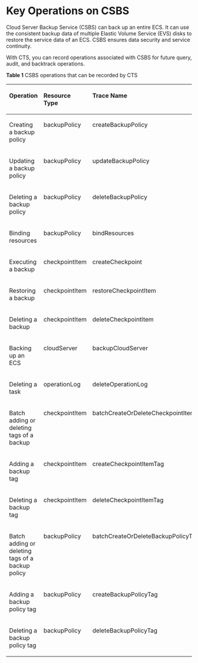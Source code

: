 # Key Operations on CSBS<a name="en-us_topic_0100273724"></a>

Cloud Server Backup Service \(CSBS\) can back up an entire ECS. It can use the consistent backup data of multiple Elastic Volume Service \(EVS\) disks to restore the service data of an ECS. CSBS ensures data security and service continuity.

With CTS, you can record operations associated with CSBS for future query, audit, and backtrack operations.

**Table  1**  CSBS operations that can be recorded by CTS

<a name="table1997296115354"></a>
<table><thead align="left"><tr id="ra66962a4b95745d28c72254db9e62b18"><th class="cellrowborder" valign="top" width="30.303030303030305%" id="mcps1.2.4.1.1"><p id="a05fe6a7fd2f64b8e8a33220fb5e501f9"><a name="a05fe6a7fd2f64b8e8a33220fb5e501f9"></a><a name="a05fe6a7fd2f64b8e8a33220fb5e501f9"></a><strong id="b842352706103557"><a name="b842352706103557"></a><a name="b842352706103557"></a>Operation</strong></p>
</th>
<th class="cellrowborder" valign="top" width="27.27272727272727%" id="mcps1.2.4.1.2"><p id="a2becdf394bc24f0293ebddc3715fe30f"><a name="a2becdf394bc24f0293ebddc3715fe30f"></a><a name="a2becdf394bc24f0293ebddc3715fe30f"></a><strong id="b84235270610360"><a name="b84235270610360"></a><a name="b84235270610360"></a>Resource Type</strong></p>
</th>
<th class="cellrowborder" valign="top" width="42.42424242424242%" id="mcps1.2.4.1.3"><p id="aa9bf3b51ca2c422eae144f73c6143446"><a name="aa9bf3b51ca2c422eae144f73c6143446"></a><a name="aa9bf3b51ca2c422eae144f73c6143446"></a><strong id="b842352706182955"><a name="b842352706182955"></a><a name="b842352706182955"></a>Trace Name</strong></p>
</th>
</tr>
</thead>
<tbody><tr id="r89493c1ae11544b2bb3f31d11533cbe0"><td class="cellrowborder" valign="top" width="30.303030303030305%" headers="mcps1.2.4.1.1 "><p id="aa1a1c60d91db4eedbb3de567109a66d7"><a name="aa1a1c60d91db4eedbb3de567109a66d7"></a><a name="aa1a1c60d91db4eedbb3de567109a66d7"></a>Creating a backup policy</p>
</td>
<td class="cellrowborder" valign="top" width="27.27272727272727%" headers="mcps1.2.4.1.2 "><p id="a8f5f606271d2487282229290d76ae06c"><a name="a8f5f606271d2487282229290d76ae06c"></a><a name="a8f5f606271d2487282229290d76ae06c"></a>backupPolicy</p>
</td>
<td class="cellrowborder" valign="top" width="42.42424242424242%" headers="mcps1.2.4.1.3 "><p id="a938d9b503dbe44e6a38f060747ff7c1f"><a name="a938d9b503dbe44e6a38f060747ff7c1f"></a><a name="a938d9b503dbe44e6a38f060747ff7c1f"></a>createBackupPolicy</p>
</td>
</tr>
<tr id="r23c06da62d854ab8820a44124846023a"><td class="cellrowborder" valign="top" width="30.303030303030305%" headers="mcps1.2.4.1.1 "><p id="a76a5c1a6c4244386a74cbcce359b0170"><a name="a76a5c1a6c4244386a74cbcce359b0170"></a><a name="a76a5c1a6c4244386a74cbcce359b0170"></a>Updating a backup policy</p>
</td>
<td class="cellrowborder" valign="top" width="27.27272727272727%" headers="mcps1.2.4.1.2 "><p id="a64fc69619b0d4c5b8837fb99bf37e567"><a name="a64fc69619b0d4c5b8837fb99bf37e567"></a><a name="a64fc69619b0d4c5b8837fb99bf37e567"></a>backupPolicy</p>
</td>
<td class="cellrowborder" valign="top" width="42.42424242424242%" headers="mcps1.2.4.1.3 "><p id="a97acb3c4f2f549c39e6909f68e3ea8a6"><a name="a97acb3c4f2f549c39e6909f68e3ea8a6"></a><a name="a97acb3c4f2f549c39e6909f68e3ea8a6"></a>updateBackupPolicy</p>
</td>
</tr>
<tr id="r9ccbfda30f0c4bb6a755cce94cb882f3"><td class="cellrowborder" valign="top" width="30.303030303030305%" headers="mcps1.2.4.1.1 "><p id="a6489ea2b5d074d4a922d769ae5aafa1a"><a name="a6489ea2b5d074d4a922d769ae5aafa1a"></a><a name="a6489ea2b5d074d4a922d769ae5aafa1a"></a>Deleting a backup policy</p>
</td>
<td class="cellrowborder" valign="top" width="27.27272727272727%" headers="mcps1.2.4.1.2 "><p id="ac16a1ef334c046bcac3ab183b8e0994f"><a name="ac16a1ef334c046bcac3ab183b8e0994f"></a><a name="ac16a1ef334c046bcac3ab183b8e0994f"></a>backupPolicy</p>
</td>
<td class="cellrowborder" valign="top" width="42.42424242424242%" headers="mcps1.2.4.1.3 "><p id="a27aa762d42dc416f970bca95642c9e4b"><a name="a27aa762d42dc416f970bca95642c9e4b"></a><a name="a27aa762d42dc416f970bca95642c9e4b"></a>deleteBackupPolicy</p>
</td>
</tr>
<tr id="r8224c5dbc2b94aa5b50fc85b1e059d84"><td class="cellrowborder" valign="top" width="30.303030303030305%" headers="mcps1.2.4.1.1 "><p id="af707cd4981d847b193f85c7cd0f20b73"><a name="af707cd4981d847b193f85c7cd0f20b73"></a><a name="af707cd4981d847b193f85c7cd0f20b73"></a>Binding resources</p>
</td>
<td class="cellrowborder" valign="top" width="27.27272727272727%" headers="mcps1.2.4.1.2 "><p id="a25cd18aa96184989a2a4279092b56f48"><a name="a25cd18aa96184989a2a4279092b56f48"></a><a name="a25cd18aa96184989a2a4279092b56f48"></a>backupPolicy</p>
</td>
<td class="cellrowborder" valign="top" width="42.42424242424242%" headers="mcps1.2.4.1.3 "><p id="ac765b47482d1401082086482d3eea8b8"><a name="ac765b47482d1401082086482d3eea8b8"></a><a name="ac765b47482d1401082086482d3eea8b8"></a>bindResources</p>
</td>
</tr>
<tr id="re5d41f98eb4c4babbf1979496d6adb05"><td class="cellrowborder" valign="top" width="30.303030303030305%" headers="mcps1.2.4.1.1 "><p id="acefe3bf8e3384789b655f58f2584fafc"><a name="acefe3bf8e3384789b655f58f2584fafc"></a><a name="acefe3bf8e3384789b655f58f2584fafc"></a>Executing a backup</p>
</td>
<td class="cellrowborder" valign="top" width="27.27272727272727%" headers="mcps1.2.4.1.2 "><p id="ab8641751d43f48a4b8d8e6048a4403b6"><a name="ab8641751d43f48a4b8d8e6048a4403b6"></a><a name="ab8641751d43f48a4b8d8e6048a4403b6"></a>checkpointItem</p>
</td>
<td class="cellrowborder" valign="top" width="42.42424242424242%" headers="mcps1.2.4.1.3 "><p id="a001c3a31a4e448f894f19a20f708f126"><a name="a001c3a31a4e448f894f19a20f708f126"></a><a name="a001c3a31a4e448f894f19a20f708f126"></a>createCheckpoint</p>
</td>
</tr>
<tr id="r9664d5ad489b4dcb8701eae9f2844863"><td class="cellrowborder" valign="top" width="30.303030303030305%" headers="mcps1.2.4.1.1 "><p id="a4c770d8757c2408caf9eee06fe2785da"><a name="a4c770d8757c2408caf9eee06fe2785da"></a><a name="a4c770d8757c2408caf9eee06fe2785da"></a>Restoring a backup</p>
</td>
<td class="cellrowborder" valign="top" width="27.27272727272727%" headers="mcps1.2.4.1.2 "><p id="en-us_topic_0100240378_p927949193139"><a name="en-us_topic_0100240378_p927949193139"></a><a name="en-us_topic_0100240378_p927949193139"></a>checkpointItem</p>
</td>
<td class="cellrowborder" valign="top" width="42.42424242424242%" headers="mcps1.2.4.1.3 "><p id="a5ccacb574b80431298288806e30f9206"><a name="a5ccacb574b80431298288806e30f9206"></a><a name="a5ccacb574b80431298288806e30f9206"></a>restoreCheckpointItem</p>
</td>
</tr>
<tr id="rc48d581c6e7343448dc32d99fb476583"><td class="cellrowborder" valign="top" width="30.303030303030305%" headers="mcps1.2.4.1.1 "><p id="a78c328dc787c4053a834686a7cd296d0"><a name="a78c328dc787c4053a834686a7cd296d0"></a><a name="a78c328dc787c4053a834686a7cd296d0"></a>Deleting a backup</p>
</td>
<td class="cellrowborder" valign="top" width="27.27272727272727%" headers="mcps1.2.4.1.2 "><p id="aac9d2fb852194074a8215ec930c120dc"><a name="aac9d2fb852194074a8215ec930c120dc"></a><a name="aac9d2fb852194074a8215ec930c120dc"></a>checkpointItem</p>
</td>
<td class="cellrowborder" valign="top" width="42.42424242424242%" headers="mcps1.2.4.1.3 "><p id="ac395cef89a904c5a818520a619eef75a"><a name="ac395cef89a904c5a818520a619eef75a"></a><a name="ac395cef89a904c5a818520a619eef75a"></a>deleteCheckpointItem</p>
</td>
</tr>
<tr id="r23c98ebc3d154101ba96fc3f83e4c028"><td class="cellrowborder" valign="top" width="30.303030303030305%" headers="mcps1.2.4.1.1 "><p id="a15971d3abba2446fb1eb039478dfee6f"><a name="a15971d3abba2446fb1eb039478dfee6f"></a><a name="a15971d3abba2446fb1eb039478dfee6f"></a>Backing up an ECS</p>
</td>
<td class="cellrowborder" valign="top" width="27.27272727272727%" headers="mcps1.2.4.1.2 "><p id="en-us_topic_0100240378_p733073093139"><a name="en-us_topic_0100240378_p733073093139"></a><a name="en-us_topic_0100240378_p733073093139"></a>cloudServer</p>
</td>
<td class="cellrowborder" valign="top" width="42.42424242424242%" headers="mcps1.2.4.1.3 "><p id="ae69e3bbb20004919b8adc729b9c5c6cf"><a name="ae69e3bbb20004919b8adc729b9c5c6cf"></a><a name="ae69e3bbb20004919b8adc729b9c5c6cf"></a>backupCloudServer</p>
</td>
</tr>
<tr id="r449b39b7061f49ab9c81bba6ef515429"><td class="cellrowborder" valign="top" width="30.303030303030305%" headers="mcps1.2.4.1.1 "><p id="a74657e8e7348451487cd8b505139d5f9"><a name="a74657e8e7348451487cd8b505139d5f9"></a><a name="a74657e8e7348451487cd8b505139d5f9"></a>Deleting a task</p>
</td>
<td class="cellrowborder" valign="top" width="27.27272727272727%" headers="mcps1.2.4.1.2 "><p id="a7c68af25209240868bd1ddcc77ff9321"><a name="a7c68af25209240868bd1ddcc77ff9321"></a><a name="a7c68af25209240868bd1ddcc77ff9321"></a>operationLog</p>
</td>
<td class="cellrowborder" valign="top" width="42.42424242424242%" headers="mcps1.2.4.1.3 "><p id="adb49259719074128b3d3e0472be4b925"><a name="adb49259719074128b3d3e0472be4b925"></a><a name="adb49259719074128b3d3e0472be4b925"></a>deleteOperationLog</p>
</td>
</tr>
<tr id="row14493238141218"><td class="cellrowborder" valign="top" width="30.303030303030305%" headers="mcps1.2.4.1.1 "><p id="p16383546121217"><a name="p16383546121217"></a><a name="p16383546121217"></a>Batch adding or deleting tags of a backup</p>
</td>
<td class="cellrowborder" valign="top" width="27.27272727272727%" headers="mcps1.2.4.1.2 "><p id="p14649351141210"><a name="p14649351141210"></a><a name="p14649351141210"></a>checkpointItem</p>
</td>
<td class="cellrowborder" valign="top" width="42.42424242424242%" headers="mcps1.2.4.1.3 "><p id="p744616120138"><a name="p744616120138"></a><a name="p744616120138"></a>batchCreateOrDeleteCheckpointItemTags</p>
</td>
</tr>
<tr id="row1649317389122"><td class="cellrowborder" valign="top" width="30.303030303030305%" headers="mcps1.2.4.1.1 "><p id="p53831346151212"><a name="p53831346151212"></a><a name="p53831346151212"></a>Adding a backup tag</p>
</td>
<td class="cellrowborder" valign="top" width="27.27272727272727%" headers="mcps1.2.4.1.2 "><p id="p1864915112125"><a name="p1864915112125"></a><a name="p1864915112125"></a>checkpointItem</p>
</td>
<td class="cellrowborder" valign="top" width="42.42424242424242%" headers="mcps1.2.4.1.3 "><p id="p13446413137"><a name="p13446413137"></a><a name="p13446413137"></a>createCheckpointItemTag</p>
</td>
</tr>
<tr id="row1749383813128"><td class="cellrowborder" valign="top" width="30.303030303030305%" headers="mcps1.2.4.1.1 "><p id="p11383194615120"><a name="p11383194615120"></a><a name="p11383194615120"></a>Deleting a backup tag</p>
</td>
<td class="cellrowborder" valign="top" width="27.27272727272727%" headers="mcps1.2.4.1.2 "><p id="p56491151201211"><a name="p56491151201211"></a><a name="p56491151201211"></a>checkpointItem</p>
</td>
<td class="cellrowborder" valign="top" width="42.42424242424242%" headers="mcps1.2.4.1.3 "><p id="p114465101312"><a name="p114465101312"></a><a name="p114465101312"></a>deleteCheckpointItemTag</p>
</td>
</tr>
<tr id="row149317387126"><td class="cellrowborder" valign="top" width="30.303030303030305%" headers="mcps1.2.4.1.1 "><p id="p1838334612126"><a name="p1838334612126"></a><a name="p1838334612126"></a>Batch adding or deleting tags of a backup policy</p>
</td>
<td class="cellrowborder" valign="top" width="27.27272727272727%" headers="mcps1.2.4.1.2 "><p id="p14649151101210"><a name="p14649151101210"></a><a name="p14649151101210"></a>backupPolicy</p>
</td>
<td class="cellrowborder" valign="top" width="42.42424242424242%" headers="mcps1.2.4.1.3 "><p id="p84466119134"><a name="p84466119134"></a><a name="p84466119134"></a>batchCreateOrDeleteBackupPolicyTags</p>
</td>
</tr>
<tr id="row17493638161212"><td class="cellrowborder" valign="top" width="30.303030303030305%" headers="mcps1.2.4.1.1 "><p id="p83834467126"><a name="p83834467126"></a><a name="p83834467126"></a>Adding a backup policy tag</p>
</td>
<td class="cellrowborder" valign="top" width="27.27272727272727%" headers="mcps1.2.4.1.2 "><p id="p166491451161218"><a name="p166491451161218"></a><a name="p166491451161218"></a>backupPolicy</p>
</td>
<td class="cellrowborder" valign="top" width="42.42424242424242%" headers="mcps1.2.4.1.3 "><p id="p8446715130"><a name="p8446715130"></a><a name="p8446715130"></a>createBackupPolicyTag</p>
</td>
</tr>
<tr id="row14931038141214"><td class="cellrowborder" valign="top" width="30.303030303030305%" headers="mcps1.2.4.1.1 "><p id="p838317463123"><a name="p838317463123"></a><a name="p838317463123"></a>Deleting a backup policy tag</p>
</td>
<td class="cellrowborder" valign="top" width="27.27272727272727%" headers="mcps1.2.4.1.2 "><p id="p16491051141212"><a name="p16491051141212"></a><a name="p16491051141212"></a>backupPolicy</p>
</td>
<td class="cellrowborder" valign="top" width="42.42424242424242%" headers="mcps1.2.4.1.3 "><p id="p1844616114131"><a name="p1844616114131"></a><a name="p1844616114131"></a>deleteBackupPolicyTag</p>
</td>
</tr>
</tbody>
</table>


